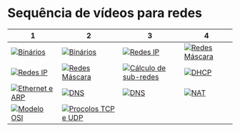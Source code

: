 # Sequência de vídeos para redes

1 | 2 | 3 | 4
--- | --- | --- | ---
[![Binários](https://img.youtube.com/vi/TUJc1hgDZ54/0.jpg)](https://www.youtube.com/watch?v=TUJc1hgDZ54) | [![Binários](https://img.youtube.com/vi/dp9ynjJamoI/0.jpg)](https://www.youtube.com/watch?v=dp9ynjJamoI) | [![Redes IP](https://img.youtube.com/vi/EYQu7uNKvYg/0.jpg)](https://www.youtube.com/watch?v=EYQu7uNKvYg) | [![Redes Máscara](https://img.youtube.com/vi/yLgansF_h1w/0.jpg)](https://www.youtube.com/watch?v=yLgansF_h1w)
[![Redes IP](https://img.youtube.com/vi/EYQu7uNKvYg/0.jpg)](https://www.youtube.com/watch?v=EYQu7uNKvYg) | [![Redes Máscara](https://img.youtube.com/vi/yLgansF_h1w/0.jpg)](https://www.youtube.com/watch?v=yLgansF_h1w) | [![Cálculo de sub-redes](https://img.youtube.com/vi/7tUEHsQR9ak/0.jpg)](https://www.youtube.com/watch?v=7tUEHsQR9ak) | [![DHCP](https://img.youtube.com/vi/7pU9iHoJRm4/0.jpg)](https://www.youtube.com/watch?v=7pU9iHoJRm4)
[![Ethernet e ARP](https://img.youtube.com/vi/_ITRPKDFWSA/0.jpg)](https://www.youtube.com/watch?v=_ITRPKDFWSA) | [![DNS](https://img.youtube.com/vi/i4KMcl0tuEg/0.jpg)](https://www.youtube.com/watch?v=i4KMcl0tuEg) | [![DNS](https://img.youtube.com/vi/NyX0C-FRoFQ/0.jpg)](https://www.youtube.com/watch?v=NyX0C-FRoFQ) | [![NAT](https://img.youtube.com/vi/p1wdm_hkAY8/0.jpg)](https://www.youtube.com/watch?v=p1wdm_hkAY8)
[![Modelo OSI](https://img.youtube.com/vi/7sW8CXVx7IU/0.jpg)](https://www.youtube.com/watch?v=7sW8CXVx7IU) | [![Procolos TCP e UDP](https://img.youtube.com/vi/uRvjPlbJ_98/0.jpg)](https://www.youtube.com/watch?v=uRvjPlbJ_98) |  |
